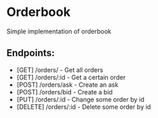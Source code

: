 # Orderbook
Simple implementation of orderbook

## Endpoints:

- [GET]    /orders/  - Get all orders
- [GET]    /orders/:id - Get a certain order
- [POST]   /orders/ask - Create an ask
- [POST]   /orders/bid - Create a bid
- [PUT]    /orders/:id - Change some order by id
- [DELETE] /orders/:id - Delete some order by id
